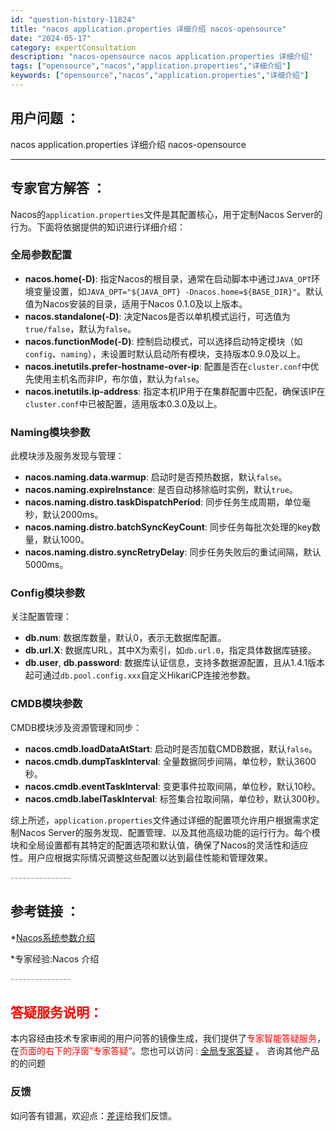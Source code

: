 ```yaml
---
id: "question-history-11824"
title: "nacos application.properties 详细介绍 nacos-opensource"
date: "2024-05-17"
category: expertConsultation
description: "nacos-opensource nacos application.properties 详细介绍"
tags: ["opensource","nacos","application.properties","详细介绍"]
keywords: ["opensource","nacos","application.properties","详细介绍"]
---
```


## 用户问题 ： 
 nacos application.properties 详细介绍 nacos-opensource 

---------------
## 专家官方解答 ：

Nacos的`application.properties`文件是其配置核心，用于定制Nacos Server的行为。下面将依据提供的知识进行详细介绍：

### 全局参数配置
- **nacos.home(-D)**: 指定Nacos的根目录，通常在启动脚本中通过`JAVA_OPT`环境变量设置，如`JAVA_OPT="${JAVA_OPT} -Dnacos.home=${BASE_DIR}"`。默认值为Nacos安装的目录，适用于Nacos 0.1.0及以上版本。
- **nacos.standalone(-D)**: 决定Nacos是否以单机模式运行，可选值为`true/false`，默认为`false`。
- **nacos.functionMode(-D)**: 控制启动模式，可以选择启动特定模块（如`config`、`naming`），未设置时默认启动所有模块，支持版本0.9.0及以上。
- **nacos.inetutils.prefer-hostname-over-ip**: 配置是否在`cluster.conf`中优先使用主机名而非IP，布尔值，默认为`false`。
- **nacos.inetutils.ip-address**: 指定本机IP用于在集群配置中匹配，确保该IP在`cluster.conf`中已被配置，适用版本0.3.0及以上。

### Naming模块参数
此模块涉及服务发现与管理：
- **nacos.naming.data.warmup**: 启动时是否预热数据，默认`false`。
- **nacos.naming.expireInstance**: 是否自动移除临时实例，默认`true`。
- **nacos.naming.distro.taskDispatchPeriod**: 同步任务生成周期，单位毫秒，默认2000ms。
- **nacos.naming.distro.batchSyncKeyCount**: 同步任务每批次处理的key数量，默认1000。
- **nacos.naming.distro.syncRetryDelay**: 同步任务失败后的重试间隔，默认5000ms。

### Config模块参数
关注配置管理：
- **db.num**: 数据库数量，默认0，表示无数据库配置。
- **db.url.X**: 数据库URL，其中X为索引，如`db.url.0`，指定具体数据库链接。
- **db.user**, **db.password**: 数据库认证信息，支持多数据源配置，且从1.4.1版本起可通过`db.pool.config.xxx`自定义HikariCP连接池参数。

### CMDB模块参数
CMDB模块涉及资源管理和同步：
- **nacos.cmdb.loadDataAtStart**: 启动时是否加载CMDB数据，默认`false`。
- **nacos.cmdb.dumpTaskInterval**: 全量数据同步间隔，单位秒，默认3600秒。
- **nacos.cmdb.eventTaskInterval**: 变更事件拉取间隔，单位秒，默认10秒。
- **nacos.cmdb.labelTaskInterval**: 标签集合拉取间隔，单位秒，默认300秒。

综上所述，`application.properties`文件通过详细的配置项允许用户根据需求定制Nacos Server的服务发现、配置管理、以及其他高级功能的运行行为。每个模块和全局设置都有其特定的配置选项和默认值，确保了Nacos的灵活性和适应性。用户应根据实际情况调整这些配置以达到最佳性能和管理效果。


<font color="#949494">---------------</font> 


## 参考链接 ：

*[Nacos系统参数介绍](https://nacos.io/docs/latest/guide/admin/system-configurations)
 
 *专家经验:Nacos 介绍 


 <font color="#949494">---------------</font> 
 


## <font color="#FF0000">答疑服务说明：</font> 

本内容经由技术专家审阅的用户问答的镜像生成，我们提供了<font color="#FF0000">专家智能答疑服务</font>，在<font color="#FF0000">页面的右下的浮窗”专家答疑“</font>。您也可以访问 : [全局专家答疑](https://opensource.alibaba.com/chatBot) 。 咨询其他产品的的问题

### 反馈
如问答有错漏，欢迎点：[差评](https://ai.nacos.io/user/feedbackByEnhancerGradePOJOID?enhancerGradePOJOId=13811)给我们反馈。
